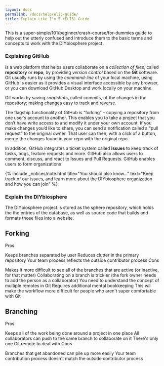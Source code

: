 ```yaml
---
layout: docs
permalink: /docs/help/eli5-guide/
title: Explain Like I'm 5 (ELI5) Guide
---
```


This is a super-simple/101/beginner/crash-course/for-dummies guide to help out the utterly confused and introduce them to the basic terms and concepts to work with the DIYbiosphere project.

### Explaining GitHub

 is a web platform that helps users collaborate on a _collection of files_, called  **repository** or **repo**, by providing _version control_ based on the **Git** software. Git usually runs by using the  _command-line_ of your local machine, using GitHub is easier as it provides a visual interface accessible by any browser, or you can download GitHub Desktop and work locally on your machine.

Git works by saving _snapshots_, called  commits, of the changes in the repository; making changes easy to track and reverse.




The flagship functionality of GitHub is “forking” – copying a repository from one user’s account to another. This enables you to take a project that you don’t have write access to and modify it under your own account. If you make changes you’d like to share, you can send a notification called a “pull request” to the original owner. That user can then, with a click of a button, merge the changes found in your repo with the original repo.

In addition, GitHub integrates a ticket system called **Issues** to keep track of tasks, bugs, feature requests and more. GitHub also allows users to comment, discuss, and react to Issues and Pull Requests. GitHub enables users to form organizations

{% include _notices/note.html title="You should also know..." text="Keep track of our issues, and learn more about the DIYbiosphere organization and how you can join" %}


### Explain the DIYbiosphere
The DIYbiosphere project is stored as the sphere repository, which holds the the entries of the database, as well as source code that builds and formats those files into a website.


## Forking

Pros

Keeps branches separated by user
Reduces clutter in the primary repository
Your team process reflects the outside contributor process
Cons

Makes it more difficult to see all of the branches that are active (or inactive, for that matter)
Collaborating on a branch is trickier (the fork owner needs to add the person as a collaborator)
You need to understand the concept of multiple remotes in Git
Requires additional mental bookkeeping
This will make the workflow more difficult for people who aren't super comfortable with Git

## Branching

Pros

Keeps all of the work being done around a project in one place
All collaborators can push to the same branch to collaborate on it
There's only one Git remote to deal with
Cons

Branches that get abandoned can pile up more easily
Your team contribution process doesn't match the outside contributor process
